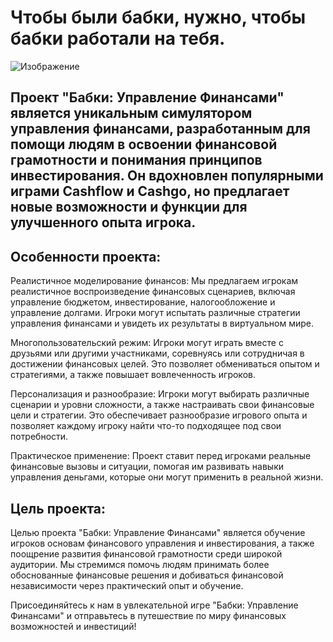 # Чтобы были бабки, нужно, чтобы бабки работали на тебя.

![Изображение](readmeImageBabki.jpg)

## Проект "Бабки: Управление Финансами" является уникальным симулятором управления финансами, разработанным для помощи людям в освоении финансовой грамотности и понимания принципов инвестирования. Он вдохновлен популярными играми Cashflow и Cashgo, но предлагает новые возможности и функции для улучшенного опыта игрока.

## Особенности проекта:

Реалистичное моделирование финансов: Мы предлагаем игрокам реалистичное воспроизведение финансовых сценариев, включая управление бюджетом, инвестирование, налогообложение и управление долгами. Игроки могут испытать различные стратегии управления финансами и увидеть их результаты в виртуальном мире.

Многопользовательский режим: Игроки могут играть вместе с друзьями или другими участниками, соревнуясь или сотрудничая в достижении финансовых целей. Это позволяет обмениваться опытом и стратегиями, а также повышает вовлеченность игроков.

Персонализация и разнообразие: Игроки могут выбирать различные сценарии и уровни сложности, а также настраивать свои финансовые цели и стратегии. Это обеспечивает разнообразие игрового опыта и позволяет каждому игроку найти что-то подходящее под свои потребности.

Практическое применение: Проект ставит перед игроками реальные финансовые вызовы и ситуации, помогая им развивать навыки управления деньгами, которые они могут применить в реальной жизни.

## Цель проекта:

Целью проекта "Бабки: Управление Финансами" является обучение игроков основам финансового управления и инвестирования, а также поощрение развития финансовой грамотности среди широкой аудитории. Мы стремимся помочь людям принимать более обоснованные финансовые решения и добиваться финансовой независимости через практический опыт и обучение.

Присоединяйтесь к нам в увлекательной игре "Бабки: Управление Финансами" и отправьтесь в путешествие по миру финансовых возможностей и инвестиций!


